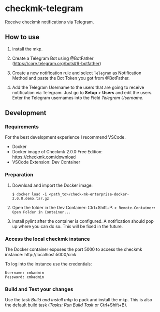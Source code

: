 # checkmk-telegram
Receive checkmk notifications via Telegram.

## How to use
1. Install the mkp.

2. Create a Telegram Bot using @BotFather (https://core.telegram.org/bots#6-botfather)

3. Create a new notification rule and select `Telegram` as Notification Method and paste the Bot Token you got from @BotFather.

4. Add the Telegram Username to the users that are going to receive notification via Telegram. Just go to __Setup__ > __Users__ and edit the users. Enter the Telegram usernames into the Field _Telegram Username_.

## Development

### Requirements

For the best development experience I recommend VSCode.

- Docker
- Docker image of Checkmk 2.0.0 Free Edition: https://checkmk.com/download
- VSCode Extension: Dev Container

### Preparation

1. Download and import the Docker image:
    ```
    $ docker load -i <path_to>/check-mk-enterprise-docker-2.0.0.demo.tar.gz
    ```

2. Open the folder in the Dev Container: 
    Ctrl+Shift+P: `> Remote-Container: Open Folder in Container...`

3. Install pylint after the container is configured. A notification should pop up where you can do so. This will be fixed in the future.

### Access the local checkmk instance

The Docker container exposes the port 5000 to access the checkmk instance: http://localhost:5000/cmk

To log into the instance use the credentials:
```
Username: cmkadmin
Password: cmkadmin
```

### Build and Test your changes

Use the task _Build and install mkp_ to pack and install the mkp. This is also the default build task (_Tasks: Run Build Task_ or Ctrl+Shift+B).

